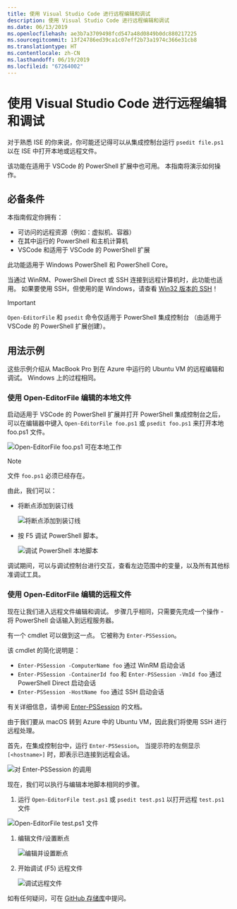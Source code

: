 ```yaml
---
title: 使用 Visual Studio Code 进行远程编辑和调试
description: 使用 Visual Studio Code 进行远程编辑和调试
ms.date: 06/13/2019
ms.openlocfilehash: ae3b7a3709498fcd547a48d0849b0dc880217225
ms.sourcegitcommit: 13f24786ed39ca1c07eff2b73a1974c366e31cb8
ms.translationtype: HT
ms.contentlocale: zh-CN
ms.lasthandoff: 06/19/2019
ms.locfileid: "67264002"
---
```

# <a name="using-visual-studio-code-for-remote-editing-and-debugging"></a>使用 Visual Studio Code 进行远程编辑和调试

对于熟悉 ISE 的你来说，你可能还记得可以从集成控制台运行 `psedit file.ps1` 以在 ISE 中打开本地或远程文件。

该功能在适用于 VSCode 的 PowerShell 扩展中也可用。 本指南将演示如何操作。

## <a name="prerequisites"></a>必备条件

本指南假定你拥有：

- 可访问的远程资源（例如：虚拟机、容器）
- 在其中运行的 PowerShell 和主机计算机
- VSCode 和适用于 VSCode 的 PowerShell 扩展

此功能适用于 Windows PowerShell 和 PowerShell Core。

当通过 WinRM、PowerShell Direct 或 SSH 连接到远程计算机时，此功能也适用。 如果要使用 SSH，但使用的是 Windows，请查看 [Win32 版本的 SSH](https://github.com/PowerShell/Win32-OpenSSH)！

> [!IMPORTANT]
> `Open-EditorFile` 和 `psedit` 命令仅适用于 PowerShell 集成控制台  （由适用于 VSCode 的 PowerShell 扩展创建）。

## <a name="usage-examples"></a>用法示例

这些示例介绍从 MacBook Pro 到在 Azure 中运行的 Ubuntu VM 的远程编辑和调试。 Windows 上的过程相同。

### <a name="local-file-editing-with-open-editorfile"></a>使用 Open-EditorFile 编辑的本地文件

启动适用于 VSCode 的 PowerShell 扩展并打开 PowerShell 集成控制台之后，可以在编辑器中键入 `Open-EditorFile foo.ps1` 或 `psedit foo.ps1` 来打开本地 foo.ps1 文件。

![Open-EditorFile foo.ps1 可在本地工作](images/Using-VSCode-for-Remote-Editing-and-Debugging/1-open-local-file.png)

>[!NOTE]
> 文件 `foo.ps1` 必须已经存在。

由此，我们可以：

- 将断点添加到装订线

  ![将断点添加到装订线](images/Using-VSCode-for-Remote-Editing-and-Debugging/2-adding-breakpoint-gutter.png)

- 按 F5 调试 PowerShell 脚本。

  ![调试 PowerShell 本地脚本](images/Using-VSCode-for-Remote-Editing-and-Debugging/3-local-debug.png)

调试期间，可以与调试控制台进行交互，查看左边范围中的变量，以及所有其他标准调试工具。

### <a name="remote-file-editing-with-open-editorfile"></a>使用 Open-EditorFile 编辑的远程文件

现在让我们进入远程文件编辑和调试。 步骤几乎相同，只需要先完成一个操作 - 将 PowerShell 会话输入到远程服务器。

有一个 cmdlet 可以做到这一点。 它被称为 `Enter-PSSession`。

该 cmdlet 的简化说明是：

- `Enter-PSSession -ComputerName foo` 通过 WinRM 启动会话
- `Enter-PSSession -ContainerId foo` 和 `Enter-PSSession -VmId foo` 通过 PowerShell Direct 启动会话
- `Enter-PSSession -HostName foo` 通过 SSH 启动会话

有关详细信息，请参阅 [Enter-PSSession](/powershell/module/microsoft.powershell.core/enter-pssession) 的文档。

由于我们要从 macOS 转到 Azure 中的 Ubuntu VM，因此我们将使用 SSH 进行远程处理。

首先，在集成控制台中，运行 `Enter-PSSession`。 当提示符的左侧显示 `[<hostname>]` 时，即表示已连接到远程会话。

![对 Enter-PSSession 的调用](images/Using-VSCode-for-Remote-Editing-and-Debugging/4-enter-pssession.png)

现在，我们可以执行与编辑本地脚本相同的步骤。

1. 运行 `Open-EditorFile test.ps1` 或 `psedit test.ps1` 以打开远程 `test.ps1` 文件

  ![Open-EditorFile test.ps1 文件](images/Using-VSCode-for-Remote-Editing-and-Debugging/5-open-remote-file.png)

1. 编辑文件/设置断点

   ![编辑并设置断点](images/Using-VSCode-for-Remote-Editing-and-Debugging/6-set-breakpoints.png)

1. 开始调试 (F5) 远程文件

   ![调试远程文件](images/Using-VSCode-for-Remote-Editing-and-Debugging/7-start-debugging.png)

如有任何疑问，可在 [GitHub 存储库](https://github.com/powershell/vscode-powershell)中提问。
